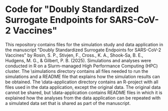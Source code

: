 # Code for "Doubly Standardized Surrogate Endpoints for SARS-CoV-2 Vaccines"

This repository contains files for the simulation study and data application in the manuscript "Doubly Standardized Surrogate Endpoints for SARS-CoV-2 Vaccines" by Rosin, S. P., Stivjen, F., Cross., K. A., Shook-Sa, B. E., Hudgens, M. G., \& Gilbert, P. B. (2025). Simulations and analyses were conducted in R on a Slurm-managed High Performance Computing (HPC) cluster.
The \\simulations directory contains all files needed to run the simulations and a README file that explains how the simulation results can be obtained.
The \\data-application directory contains an R-project with all files used in the data application, except the original data. The original data cannot be shared, but \\data-application contains README files in which it is explained how the analyses from the data application can be repeated with a simulated data set that is shared as part of the manuscript.

